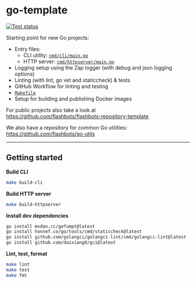 # go-template

[![Test status](https://github.com/flashbots/go-template/workflows/Checks/badge.svg?branch=main)](https://github.com/flashbots/go-template/actions?query=workflow%3A%22Checks%22)

Starting point for new Go projects:

* Entry files:
  * CLI utility: [`cmd/cli/main.go`](https://github.com/flashbots/go-template/blob/main/cmd/cli/main.go)
  * HTTP server: [`cmd/httpserver/main.go`](https://github.com/flashbots/go-template/blob/main/cmd/httpserver/main.go)
* Logging setup using the Zap logger (with debug and json logging options)
* Linting (with lint, go vet and staticcheck) & tests
* GitHub Workflow for linting and testing
* [`Makefile`](https://github.com/flashbots/go-template/blob/main/Makefile)
* Setup for building and publishing Docker images

For public projects also take a look at https://github.com/flashbots/flashbots-repository-template

We also have a repository for common Go utilities: https://github.com/flashbots/go-utils

---

## Getting started

**Build CLI**

```bash
make build-cli
```

**Build HTTP server**

```bash
make build-httpserver
```

**Install dev dependencies**

```bash
go install mvdan.cc/gofumpt@latest
go install honnef.co/go/tools/cmd/staticcheck@latest
go install github.com/golangci/golangci-lint/cmd/golangci-lint@latest
go install github.com/daixiang0/gci@latest
```

**Lint, test, format**

```bash
make lint
make test
make fmt
```
